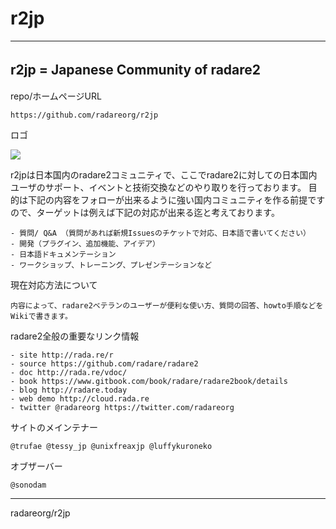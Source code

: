 # r2jp

---

## r2jp = Japanese Community of radare2　

repo/ホームページURL
```
https://github.com/radareorg/r2jp
```

ロゴ

[![](http://bit.ly/2zfKbzD)](http://bit.ly/2zfKbzD)

r2jpは日本国内のradare2コミュニティで、ここでradare2に対しての日本国内ユーザのサポート、イベントと技術交換などのやり取りを行っております。
目的は下記の内容をフォローが出来るように強い国内コミュニティを作る前提ですので、ターゲットは例えば下記の対応が出来る迄と考えております。
```
- 質問/ Q&A （質問があれば新規Issuesのチケットで対応、日本語で書いてください）
- 開発（プラグイン、追加機能、アイデア）
- 日本語ドキュメンテーション
- ワークショップ、トレーニング、プレゼンテーションなど
```

現在対応方法について
```
内容によって、radare2ベテランのユーザーが便利な使い方、質問の回答、howto手順などをWikiで書きます。
```

radare2全般の重要なリンク情報
```
- site http://rada.re/r
- source https://github.com/radare/radare2
- doc http://rada.re/vdoc/
- book https://www.gitbook.com/book/radare/radare2book/details
- blog http://radare.today 
- web demo http://cloud.rada.re
- twitter @radareorg https://twitter.com/radareorg
 ```
 
サイトのメインテナー
```
@trufae @tessy_jp @unixfreaxjp @luffykuroneko 
```

オブザーバー
```
@sonodam
```
---

radareorg/r2jp
